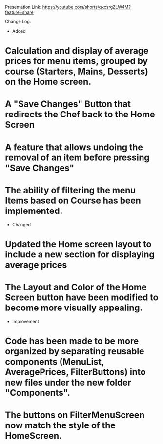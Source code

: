 Presentation Link: https://youtube.com/shorts/qkcsrgZLW4M?feature=share

Change Log:
- Added
# Calculation and display of average prices for menu items, grouped by course (Starters, Mains, Desserts) on the Home screen.
# A "Save Changes" Button that redirects the Chef back to the Home Screen
# A feature that allows undoing the removal of an item before pressing "Save Changes"
# The ability of filtering the menu Items based on Course has been implemented.

- Changed
# Updated the Home screen layout to include a new section for displaying average prices
# The Layout and Color of the Home Screen button have been modified to become more visually appealing.

- Improvement
# Code has been made to be more organized by separating reusable components (MenuList, AveragePrices, FilterButtons) into new files under the new folder "Components".
# The buttons on FilterMenuScreen now match the style of the HomeScreen.
